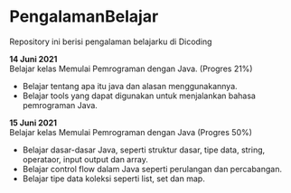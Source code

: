 # PengalamanBelajar
Repository ini berisi pengalaman belajarku di Dicoding 

**14 Juni 2021**  
Belajar kelas Memulai Pemrograman dengan Java. (Progres 21%)
* Belajar tentang apa itu java dan alasan menggunakannya.
* Belajar tools yang dapat digunakan untuk menjalankan bahasa pemrograman Java.

**15 Juni 2021**  
Belajar kelas Memulai Pemrograman dengan Java (Progres 50%)
* Belajar dasar-dasar Java, seperti struktur dasar, tipe data, string, operataor, input output dan array.
* Belajar control flow dalam Java seperti perulangan dan percabangan.
* Belajar tipe data koleksi seperti list, set dan map.
